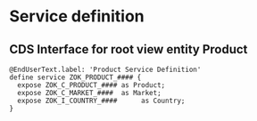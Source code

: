 # Service definition

## CDS Interface for root view entity Product

```ABAP
@EndUserText.label: 'Product Service Definition'
define service ZOK_PRODUCT_#### {
  expose ZOK_C_PRODUCT_#### as Product;
  expose ZOK_C_MARKET_####  as Market;
  expose ZOK_I_COUNTRY_####      as Country;
}
```